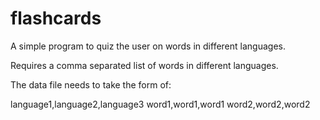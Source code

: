 # flashcards

A simple program to quiz the user on words in different languages.

Requires a comma separated list of words in different languages.

The data file needs to take the form of:

language1,language2,language3
word1,word1,word1
word2,word2,word2
